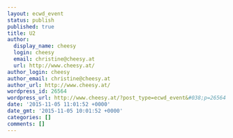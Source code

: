 ```yaml
---
layout: ecwd_event
status: publish
published: true
title: U2
author:
  display_name: cheesy
  login: cheesy
  email: christine@cheesy.at
  url: http://www.cheesy.at/
author_login: cheesy
author_email: christine@cheesy.at
author_url: http://www.cheesy.at/
wordpress_id: 26564
wordpress_url: http://www.cheesy.at/?post_type=ecwd_event&#038;p=26564
date: '2015-11-05 11:01:52 +0000'
date_gmt: '2015-11-05 10:01:52 +0000'
categories: []
comments: []
---
```

